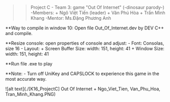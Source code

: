 >> Project C - Team 3: game "Out Of Internet" (-dinosaur parody-)
	-Members:	+ Ngô Việt Tiến (leader)
			+ Văn Phú Hòa
			+ Trần Minh Khang
	-Mentor: Ms.Đặng Phương Anh


**Way to compile in window 10: Open file Out_Of_Internet.dev by DEV C++ and compile.

**Resize console: open properties of console and adjust:
	- Font: Consolas, size 16
	- Layout: + Screen Buffer Size: width: 151, height: 41
		  + Window Size: width: 151, height: 41 

**Run file .exe to play

**Note: - Turn off UniKey and CAPSLOCK to experience this game in the most accurate way.

![alt text](./[K16_ProjectC] Out Of Internet + Ngo_Viet_Tien, Van_Phu_Hoa, Tran_Minh_Khang.PNG)